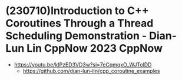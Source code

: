 # (230710)Introduction to C++ Coroutines Through a Thread Scheduling Demonstration - Dian-Lun Lin CppNow 2023 CppNow
- https://youtu.be/kIPzED3VD3w?si=7eCqmqxO_WJTolDD
  - https://github.com/dian-lun-lin/cpp_coroutine_examples
